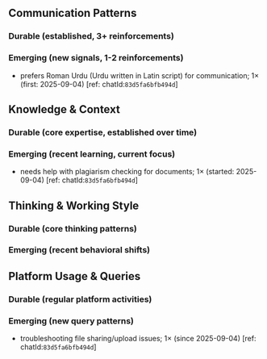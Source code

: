 ## Communication Patterns
### Durable (established, 3+ reinforcements)

### Emerging (new signals, 1-2 reinforcements)
- prefers Roman Urdu (Urdu written in Latin script) for communication; 1× (first: 2025-09-04) [ref: chatId:`83d5fa6bfb494d`]

## Knowledge & Context
### Durable (core expertise, established over time)

### Emerging (recent learning, current focus)  
- needs help with plagiarism checking for documents; 1× (started: 2025-09-04) [ref: chatId:`83d5fa6bfb494d`]

## Thinking & Working Style
### Durable (core thinking patterns)

### Emerging (recent behavioral shifts)

## Platform Usage & Queries
### Durable (regular platform activities)

### Emerging (new query patterns)
- troubleshooting file sharing/upload issues; 1× (since 2025-09-04) [ref: chatId:`83d5fa6bfb494d`]